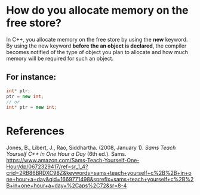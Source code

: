 # How do you allocate memory on the free store? 

In C++, you allocate memory on the free store by using the **new** keyword. By using the new keyword **before the 
an object is declared**, the compiler becomes notified of the type of object you plan to allocate and how much memory will 
be required for such an object. 

## For instance: 
```cpp 
int* ptr; 
ptr = new int; 
// or 
int* ptr = new int; 
``` 


# References 
Jones, B., Libert, J., Rao, Siddhartha. (2008, January 1). *Sams Teach Yourself C++ in One Hour a Day* (6th ed.). Sams. <https://www.amazon.com/Sams-Teach-Yourself-One-Hour/dp/0672329417/ref=sr_1_4?crid=2RB86BRDXC98Z&keywords=sams+teach+yourself+c%2B%2B+in+one+hour+a+day&qid=1669771498&sprefix=sams+teach+yourself+c%2B%2B+in+one+hour+a+day+%2Caps%2C72&sr=8-4> 
